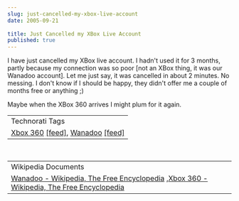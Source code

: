 ```yaml
---
slug: just-cancelled-my-xbox-live-account
date: 2005-09-21
 
title: Just Cancelled my XBox Live Account
published: true
---
```

I have just cancelled my XBox live account.  I hadn't used it for 3 months, partly because my connection was so poor [not an XBox thing, it was our Wanadoo account].  Let me just say, it was cancelled in about 2 minutes.  No messing.  I don't know if I should be happy, they didn't offer me a couple of months free or anything ;)<p />Maybe when the XBox 360 arrives I might plum for it again.<p /><table class="TechnoratiHead TagHeader">
<tr><td>Technorati Tags</td></tr>
<tr class="Technorati"><td>
<a href="https://paul.kinlan.me/tags/Xbox%20360" class="Tag" rel="tag">Xbox 360</a> <a href="http://feeds.technorati.com/feed/posts/tag/Xbox%20360" class="Tag">[feed]</a>, <a href="https://paul.kinlan.me/tags/Wanadoo" class="Tag" rel="tag">Wanadoo</a> <a href="http://feeds.technorati.com/feed/posts/tag/Wanadoo" class="Tag">[feed]</a>
</td></tr>
</table><br /><table class="TechnoratiHead TagHeader">
<tr><td>Wikipedia Documents</td></tr>
<tr class="Technorati"><td>
<a href="http://en.wikipedia.org/wiki/Wanadoo">Wanadoo - Wikipedia, The Free Encyclopedia</a> ,<a href="http://en.wikipedia.org/wiki/Xbox_360">Xbox 360 - Wikipedia, The Free Encyclopedia</a>
</td></tr>
</table><div class="blogger-post-footer"><img class="posterous_download_image" src="https://blogger.googleusercontent.com/tracker/8109338-112732695223783025?l=www.kinlan.co.uk%2Findex.html" height="1" alt="" width="1" /></div>

